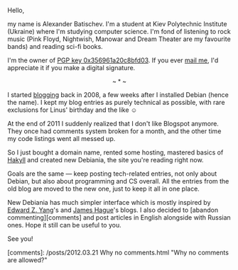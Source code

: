 Hello,

my name is Alexander Batischev. I'm a student at Kiev Polytechnic Institute
(Ukraine) where I'm studying computer science. I'm fond of listening to rock
music (Pink Floyd, Nightwish, Manowar and Dream Theater are my favourite bands)
and reading sci-fi books.

I'm the owner of [PGP key 0x356961a20c8bfd03][pgp]. If you ever [mail me][email], I'd appreciate it if you make a digital signature.

<center style="font-size: small;">~ * ~</center>

I started [blogging](http://debiania.blogspot.com) back in 2008, a few weeks
after I installed Debian (hence the name). I kept my blog entries as purely
technical as possible, with rare exclusions for Linus' birthday and the like ☺

At the end of 2011 I suddenly realized that I don't like Blogspot anymore. They
once had comments system broken for a month, and the other time my code
listings went all messed up. 

So I just bought a domain name, rented some hosting, mastered basics of
[Hakyll](http://github.com/jaspervdj/hakyll) and created new Debiania, the site
you're reading right now.

Goals are the same — keep posting tech-related entries, not only about Debian,
but also about programming and CS overall. All the entries from the old blog
are moved to the new one, just to keep it all in one place.

New Debiania has much simpler interface which is mostly inspired by [Edward Z.
Yang](http://blog.ezyang.com)'s and [James Hague](http://prog21.dadgum.com)'s
blogs. I also decided to [abandon commenting][comments] and post articles in
English alongside with Russian ones. Hope it still can be useful to you.

See you!

[pgp]: http://pgp.mit.edu:11371/pks/lookup?op=vindex&search=0x356961A20C8BFD03 "PGP key 0x356961a20c8bfd03 at pgp.mit.edu"
[email]: <mailto:eual.jp@gmail.com> "eual dot jp at google mail"
[comments]: /posts/2012.03.21 Why no comments.html "Why no comments are allowed?"
